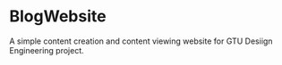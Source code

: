 # BlogWebsite
A simple content creation and content viewing website for GTU Desiign Engineering project.
